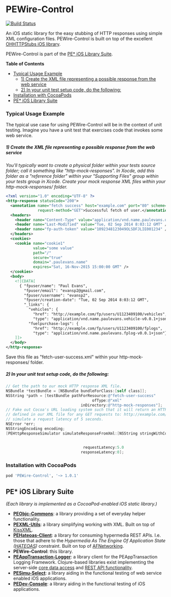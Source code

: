 # PEWire-Control

[![Build Status](https://travis-ci.org/evanspa/PEWire-Control.svg)](https://travis-ci.org/evanspa/PEWire-Control)

An iOS static library for the easy stubbing of HTTP responses using simple XML
configuration files.  PEWire-Control is built on top of the excellent
[OHHTTPStubs iOS library](https://github.com/AliSoftware/OHHTTPStubs).

PEWire-Control is part of the
[PE* iOS Library Suite](#pe-ios-library-suite).

**Table of Contents**

- [Typical Usage Example](#typical-usage-example)
    - [1) Create the XML file representing a possible response from the web service](#1-create-the-xml-file-representing-a-possible-response-from-the-web-service)
    - [2) In your unit test setup code, do the following:](#2-in-your-unit-test-setup-code-do-the-following)
- [Installation with CocoaPods](#installation-with-cocoapods)
- [PE* iOS Library Suite](#pe-ios-library-suite)

### Typical Usage Example

The typical use case for using PEWire-Control will be in the context of unit testing.  Imagine you have a unit test that exercises code that invokes some web service.

##### 1) Create the XML file representing a possible response from the web service

*You'll typically want to create a physical folder within your tests source folder; call it something like "http-mock-responses".  In Xocde, add this folder as a "reference folder" within your "Supporting Files" group within your tests group in Xcode.  Create your mock response XML files within your http-mock-responses/ folder.*

```xml
<?xml version="1.0" encoding="UTF-8" ?>
<http-response statusCode="200">
  <annotation name="fetch success" host="example.com" port="80" scheme="http" uri-path="/fp/users"
              request-method="GET">Successful fetch of user.</annotation>
  <headers>
    <header name="Content-Type" value="application/vnd.name.paulevans.user-v0.0.1+json" />
    <header name="Last-Modified" value="Tue, 02 Sep 2014 8:03:12 GMT" />
    <header name="fp-auth-token" value="1092348123049OLSDFJLIE001234" />
  </headers>
  <cookies>
    <cookie name="cookie1"
            value="some value"
            path="/"
            secure="true"
            domain=".paulevans.name"
            expires="Sat, 16-Nov-2015 15:00:00 GMT" />
  </cookies>
  <body>
    <![CDATA[
      { "fpuser/name": "Paul Evans",
        "fpuser/email": "evansp2@gmail.com",
        "fpuser/username": "evansp2",
        "fpuser/creation-date": "Tue, 02 Sep 2014 8:03:12 GMT",
        "_links": {
          "vehicles": {
            "href": "http://example.com/fp/users/U1123409100/vehicles",
            "type": "application/vnd.name.paulevans.vehicle-v0.0.1+json"},
          "fuelpurchase-logs": {
            "href": "http://example.com/fp/users/U1123409100/fplogs",
            "type": "application/vnd.name.paulevans.fplog-v0.0.1+json"}}}
    ]]>
  </body>
</http-response>
```
Save this file as "fetch-user-success.xml" within your http-mock-responses/ folder.

##### 2) In your unit test setup code, do the following:

```objective-c
// Get the path to our mock HTTP response XML file.
NSBundle *testBundle = [NSBundle bundleForClass:[self class]];
NSString *path = [testBundle pathForResource:@"fetch-user-success"
                                      ofType:@"xml"
                                 inDirectory:@"http-mock-responses"];
// Fake out Cocoa's URL loading system such that it will return an HTTP response as
// defined in our XML file for any GET requests to: http://example.com/fp/users.  And,
// simulate a request latency of 5 seconds.
NSError *err;
NSStringEncoding encoding;
[PEHttpResponseSimulator simulateResponseFromXml:[NSString stringWithContentsOfFile:path
                                                                       usedEncoding:&encoding
                                                                              error:&err]
                                  requestLatency:5.0
                                 responseLatency:0];
```

### Installation with CocoaPods

```ruby
pod 'PEWire-Control', '~> 1.0.1'
```

## PE* iOS Library Suite
*(Each library is implemented as a CocoaPod-enabled iOS static library.)*
+ **[PEObjc-Commons](https://github.com/evanspa/PEObjc-Commons)**: a library
  providing a set of everyday helper functionality.
+ **[PEXML-Utils](https://github.com/evanspa/PEXML-Utils)**: a library
  simplifying working with XML.  Built on top of [KissXML](https://github.com/robbiehanson/KissXML).
+ **[PEHateoas-Client](https://github.com/evanspa/PEHateoas-Client)**: a library
  for consuming hypermedia REST APIs.  I.e. those that adhere to the *Hypermedia
  As The Engine Of Application State ([HATEOAS](http://en.wikipedia.org/wiki/HATEOAS))* constraint.  Built on top of [AFNetworking](https://github.com/AFNetworking/AFNetworking).
+ **PEWire-Control**: this library.
+ **[PEAppTransaction-Logger](https://github.com/evanspa/PEAppTransaction-Logger)**: a
  library client for the PEAppTransaction Logging Framework.  Clojure-based libraries exist implementing the server-side [core data access](https://github.com/evanspa/pe-apptxn-core) and [REST API functionality](https://github.com/evanspa/pe-apptxn-restsupport).
+ **[PESimu-Select](https://github.com/evanspa/PESimu-Select)**: a library
  aiding in the functional testing of web service enabled iOS applications.
+ **[PEDev-Console](https://github.com/evanspa/PEDev-Console)**: a library
  aiding in the functional testing of iOS applications.
